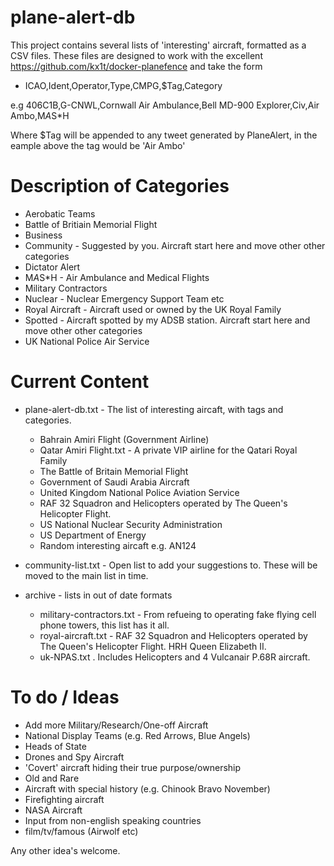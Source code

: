 # plane-alert-db
This project contains several lists of 'interesting' aircraft, formatted as a CSV files. These files are designed to work with the excellent https://github.com/kx1t/docker-planefence and take the form 

- ICAO,Ident,Operator,Type,CMPG,$Tag,Category

e.g 406C1B,G-CNWL,Cornwall Air Ambulance,Bell MD-900 Explorer,Civ,Air Ambo,M*A*S*H

Where $Tag will be appended to any tweet generated by PlaneAlert, in the eample above the tag would be 'Air Ambo'

# Description of Categories	        
- Aerobatic Teams
- Battle of Britiain Memorial Flight	
- Business	
- Community -	Suggested by you. Aircraft start here and move other other categories
- Dictator Alert	
- M*A*S*H -	Air Ambulance and Medical Flights
- Military Contractors	
- Nuclear	- Nuclear Emergency Support Team etc
- Royal Aircraft - Aircraft used or owned by the UK Royal Family
- Spotted -	Aircraft spotted by my ADSB station. Aircraft start here and move other other categories
- UK National Police Air Service	


# Current Content

- plane-alert-db.txt - The list of interesting aircaft, with tags and categories.
  - Bahrain Amiri Flight (Government Airline)
  - Qatar Amiri Flight.txt - A private VIP airline for the Qatari Royal Family
  - The Battle of Britain Memorial Flight
  - Government of Saudi Arabia Aircraft
  - United Kingdom National Police Aviation Service
  - RAF 32 Squadron and Helicopters operated by The Queen's Helicopter Flight.
  - US National Nuclear Security Administration
  - US Department of Energy
  - Random interesting aircaft e.g. AN124
- community-list.txt - Open list to add your suggestions to. These will be moved to the main list in time.
  
- archive - lists in out of date formats

  - military-contractors.txt - From refueing to operating fake flying cell phone towers, this list has it all.
  - royal-aircraft.txt - RAF 32 Squadron and Helicopters operated by The Queen's Helicopter Flight. HRH Queen Elizabeth II.
  - uk-NPAS.txt . Includes Helicopters and 4 Vulcanair P.68R aircraft.



# To do / Ideas

- Add more Military/Research/One-off Aircraft
- National Display Teams (e.g. Red Arrows, Blue Angels)
- Heads of State
- Drones and Spy Aircraft
- 'Covert' aircraft hiding their true purpose/ownership
- Old and Rare
- Aircraft with special history (e.g. Chinook Bravo November)
- Firefighting aircraft
- NASA Aircraft
- Input from non-english speaking countries
- film/tv/famous (Airwolf etc)

Any other idea's welcome.






